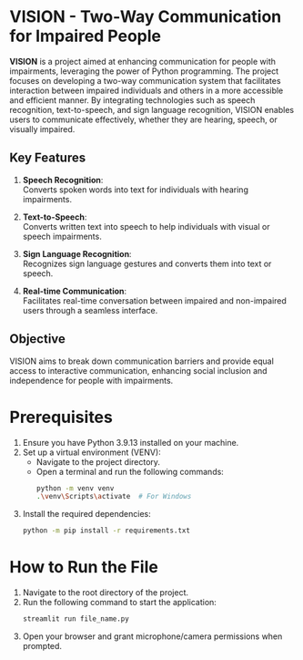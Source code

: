 # VISION - Two-Way Communication for Impaired People

**VISION** is a project aimed at enhancing communication for people with impairments, leveraging the power of Python programming. The project focuses on developing a two-way communication system that facilitates interaction between impaired individuals and others in a more accessible and efficient manner. By integrating technologies such as speech recognition, text-to-speech, and sign language recognition, VISION enables users to communicate effectively, whether they are hearing, speech, or visually impaired.

## Key Features

1. **Speech Recognition**:  
   Converts spoken words into text for individuals with hearing impairments.
   
2. **Text-to-Speech**:  
   Converts written text into speech to help individuals with visual or speech impairments.
   
3. **Sign Language Recognition**:  
   Recognizes sign language gestures and converts them into text or speech.
   
4. **Real-time Communication**:  
   Facilitates real-time conversation between impaired and non-impaired users through a seamless interface.

## Objective

VISION aims to break down communication barriers and provide equal access to interactive communication, enhancing social inclusion and independence for people with impairments.


# Prerequisites

1. Ensure you have Python 3.9.13 installed on your machine.
2. Set up a virtual environment (VENV):
   - Navigate to the project directory.
   - Open a terminal and run the following commands:
     ```bash
     python -m venv venv
     .\venv\Scripts\activate  # For Windows
     ```
3. Install the required dependencies:
   ```bash
   python -m pip install -r requirements.txt
   ```

# How to Run the File

1. Navigate to the root directory of the project.
2. Run the following command to start the application:
   ```bash
   streamlit run file_name.py
   ```
3. Open your browser and grant microphone/camera permissions when prompted.
